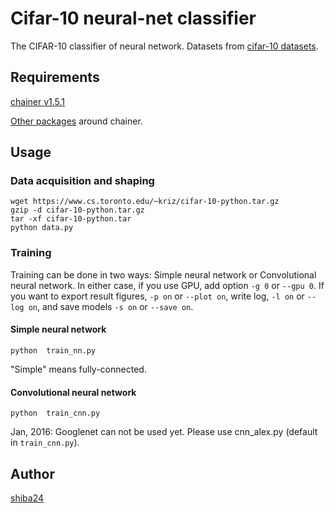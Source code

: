 Cifar-10 neural-net classifier
======

The CIFAR-10 classifier of neural network. Datasets from [cifar-10 datasets](http://www.cs.toronto.edu/~kriz/cifar.html).

## Requirements
[chainer v1.5.1](http://chainer.org/)

[Other packages](https://github.com/pfnet/chainer#requirements) around chainer.


## Usage
### Data acquisition and shaping
```
wget https://www.cs.toronto.edu/~kriz/cifar-10-python.tar.gz
gzip -d cifar-10-python.tar.gz
tar -xf cifar-10-python.tar
python data.py
```

### Training

Training can be done in two ways: Simple neural network or Convolutional neural network.  In either case, if you use GPU, add option ```-g 0``` or ```--gpu 0```.  If you want to export result figures, ```-p on``` or ```--plot on```, write log, ```-l on``` or ```--log on```, and save models ```-s on``` or ```--save on```.

#### Simple neural network
```
python  train_nn.py
```
"Simple" means fully-connected.

#### Convolutional neural network

```
python  train_cnn.py
```

Jan, 2016: Googlenet can not be used yet. Please use cnn_alex.py (default in ```train_cnn.py```).


## Author

[shiba24](https://github.com/shiba24)

